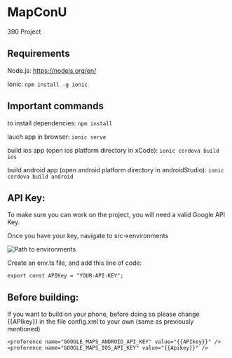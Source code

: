 # MapConU

390 Project

## Requirements

Node.js: https://nodejs.org/en/

Ionic: `npm install -g ionic`

## Important commands

to install dependencies:
`npm install`

lauch app in browser:
`ionic serve`

build ios app (open ios platform directory in xCode):
`ionic cordova build ios`

build android app (open android platform directory in androidStudio):
`ionic cordova build android`

## API Key:

To make sure you can work on the project, you will need a valid Google API Key.

Once you have your key, navigate to src->environments

![Path to environments](https://i.ibb.co/w7T2MxH/Selection-003.png)

Create an env.ts file, and add this line of code:

`export const APIKey = "YOUR-API-KEY";`

## Before building:

If you want to build on your phone, before doing so please change {{APIkey}} in the file config.xml to your own (same as previously mentioned)

`<preference name="GOOGLE_MAPS_ANDROID_API_KEY" value="{{APIkey}}" />`
`<preference name="GOOGLE_MAPS_IOS_API_KEY" value="{{Apikey}}" />`

